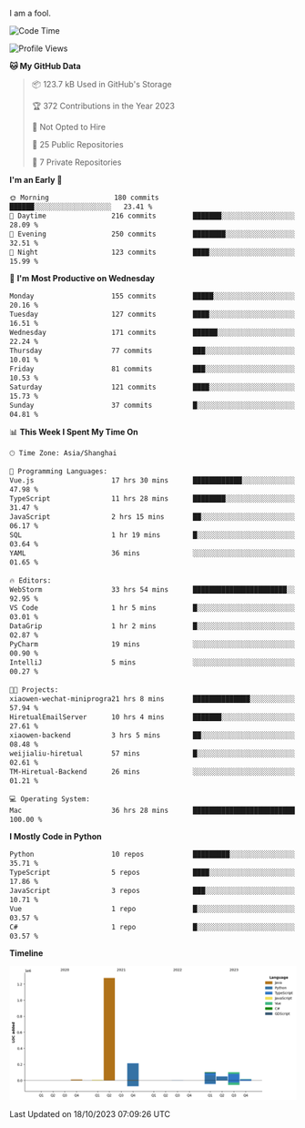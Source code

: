 I am a fool.

<!--START_SECTION:waka-->
![Code Time](http://img.shields.io/badge/Code%20Time-794%20hrs%2041%20mins-blue)

![Profile Views](http://img.shields.io/badge/Profile%20Views-0-blue)

**🐱 My GitHub Data** 

> 📦 123.7 kB Used in GitHub's Storage 
 > 
> 🏆 372 Contributions in the Year 2023
 > 
> 🚫 Not Opted to Hire
 > 
> 📜 25 Public Repositories 
 > 
> 🔑 7 Private Repositories 
 > 
**I'm an Early 🐤** 

```text
🌞 Morning                180 commits         ██████░░░░░░░░░░░░░░░░░░░   23.41 % 
🌆 Daytime                216 commits         ███████░░░░░░░░░░░░░░░░░░   28.09 % 
🌃 Evening                250 commits         ████████░░░░░░░░░░░░░░░░░   32.51 % 
🌙 Night                  123 commits         ████░░░░░░░░░░░░░░░░░░░░░   15.99 % 
```
📅 **I'm Most Productive on Wednesday** 

```text
Monday                   155 commits         █████░░░░░░░░░░░░░░░░░░░░   20.16 % 
Tuesday                  127 commits         ████░░░░░░░░░░░░░░░░░░░░░   16.51 % 
Wednesday                171 commits         ██████░░░░░░░░░░░░░░░░░░░   22.24 % 
Thursday                 77 commits          ███░░░░░░░░░░░░░░░░░░░░░░   10.01 % 
Friday                   81 commits          ███░░░░░░░░░░░░░░░░░░░░░░   10.53 % 
Saturday                 121 commits         ████░░░░░░░░░░░░░░░░░░░░░   15.73 % 
Sunday                   37 commits          █░░░░░░░░░░░░░░░░░░░░░░░░   04.81 % 
```


📊 **This Week I Spent My Time On** 

```text
🕑︎ Time Zone: Asia/Shanghai

💬 Programming Languages: 
Vue.js                   17 hrs 30 mins      ████████████░░░░░░░░░░░░░   47.98 % 
TypeScript               11 hrs 28 mins      ████████░░░░░░░░░░░░░░░░░   31.47 % 
JavaScript               2 hrs 15 mins       ██░░░░░░░░░░░░░░░░░░░░░░░   06.17 % 
SQL                      1 hr 19 mins        █░░░░░░░░░░░░░░░░░░░░░░░░   03.64 % 
YAML                     36 mins             ░░░░░░░░░░░░░░░░░░░░░░░░░   01.65 % 

🔥 Editors: 
WebStorm                 33 hrs 54 mins      ███████████████████████░░   92.95 % 
VS Code                  1 hr 5 mins         █░░░░░░░░░░░░░░░░░░░░░░░░   03.01 % 
DataGrip                 1 hr 2 mins         █░░░░░░░░░░░░░░░░░░░░░░░░   02.87 % 
PyCharm                  19 mins             ░░░░░░░░░░░░░░░░░░░░░░░░░   00.90 % 
IntelliJ                 5 mins              ░░░░░░░░░░░░░░░░░░░░░░░░░   00.27 % 

🐱‍💻 Projects: 
xiaowen-wechat-miniprogra21 hrs 8 mins       ██████████████░░░░░░░░░░░   57.94 % 
HiretualEmailServer      10 hrs 4 mins       ███████░░░░░░░░░░░░░░░░░░   27.61 % 
xiaowen-backend          3 hrs 5 mins        ██░░░░░░░░░░░░░░░░░░░░░░░   08.48 % 
weijialiu-hiretual       57 mins             █░░░░░░░░░░░░░░░░░░░░░░░░   02.61 % 
TM-Hiretual-Backend      26 mins             ░░░░░░░░░░░░░░░░░░░░░░░░░   01.21 % 

💻 Operating System: 
Mac                      36 hrs 28 mins      █████████████████████████   100.00 % 
```

**I Mostly Code in Python** 

```text
Python                   10 repos            █████████░░░░░░░░░░░░░░░░   35.71 % 
TypeScript               5 repos             ████░░░░░░░░░░░░░░░░░░░░░   17.86 % 
JavaScript               3 repos             ███░░░░░░░░░░░░░░░░░░░░░░   10.71 % 
Vue                      1 repo              █░░░░░░░░░░░░░░░░░░░░░░░░   03.57 % 
C#                       1 repo              █░░░░░░░░░░░░░░░░░░░░░░░░   03.57 % 
```



**Timeline**

![Lines of Code chart](https://raw.githubusercontent.com/VeejaLiu/VeejaLiu/master/assets/bar_graph.png)


 Last Updated on 18/10/2023 07:09:26 UTC
<!--END_SECTION:waka-->
